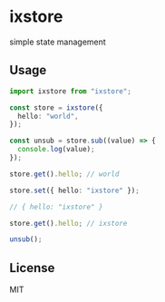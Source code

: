 # ixstore

simple state management

## Usage

```ts
import ixstore from "ixstore";

const store = ixstore({
  hello: "world",
});

const unsub = store.sub((value) => {
  console.log(value);
});

store.get().hello; // world

store.set({ hello: "ixstore" });

// { hello: "ixstore" }

store.get().hello; // ixstore

unsub();
```

## License

MIT
